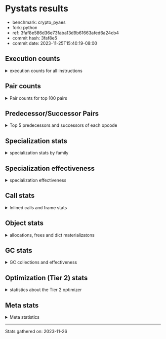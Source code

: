 
# Pystats results

- benchmark: crypto_pyaes
- fork: python
- ref: 3faf8e586d36e73faba13d9b61663afed6a24cb4
- commit hash: 3faf8e5
- commit date: 2023-11-25T15:40:19-08:00

## Execution counts

<details>
<summary> execution counts for all instructions </summary>

|Name | Count | Self | Cumulative | Miss ratio | 
|---|---:|---:|---:|---:|
| LOAD_FAST | 32,262,700 | 18.7% | 18.7% |  |
| LOAD_CONST | 21,443,380 | 12.4% | 31.1% |  |
| BINARY_OP | 20,991,880 | 12.2% | 43.3% |  |
| BINARY_SUBSCR_LIST_INT | 10,610,020 | 6.2% | 49.5% |  |
| STORE_FAST | 8,988,800 | 5.2% | 54.7% |  |
| ENTER_EXECUTOR | 5,528,460 | 3.2% | 57.9% |  |
| LOAD_GLOBAL_MODULE | 5,525,660 | 3.2% | 61.1% |  |
| LOAD_ATTR_METHOD_NO_DICT | 5,061,900 | 2.9% | 64.0% |  |
| LOAD_FAST_LOAD_FAST | 4,163,280 | 2.4% | 66.4% |  |
| PUSH_NULL | 4,142,400 | 2.4% | 68.8% |  |
| FOR_ITER_RANGE | 3,920,920 | 2.3% | 71.1% |  |
| LOAD_ATTR_NONDESCRIPTOR_WITH_VALUES | 3,918,760 | 2.3% | 73.4% |  |
| BINARY_OP_ADD_INT | 3,918,440 | 2.3% | 75.7% |  |
| CALL_LIST_APPEND | 3,681,200 | 2.1% | 77.8% |  |
| LOAD_GLOBAL_BUILTIN | 3,222,600 | 1.9% | 79.7% |  |
| RESUME_CHECK | 2,992,340 | 1.7% | 81.4% |  |
| POP_JUMP_IF_FALSE | 2,772,520 | 1.6% | 83.0% |  |
| RETURN_VALUE | 2,762,060 | 1.6% | 84.6% |  |
| CALL_PY_EXACT_ARGS | 2,761,720 | 1.6% | 86.2% |  |
| LOAD_ATTR_INSTANCE_VALUE | 2,310,760 | 1.3% | 87.6% |  |
| TO_BOOL | 2,071,460 | 1.2% | 88.8% |  |
| LOAD_ATTR_MODULE | 2,071,380 | 1.2% | 90.0% |  |
| CALL_METHOD_DESCRIPTOR_FAST | 2,070,700 | 1.2% | 91.2% |  |
| CALL_METHOD_DESCRIPTOR_NOARGS | 2,070,700 | 1.2% | 92.4% |  |
| CALL_TYPE_1 | 2,070,700 | 1.2% | 93.6% |  |
| SWAP | 1,155,480 | 0.7% | 94.2% |  |
| GET_ITER | 1,152,840 | 0.7% | 94.9% |  |
| CALL_BUILTIN_CLASS | 1,152,400 | 0.7% | 95.6% |  |
| CALL_LEN | 1,151,280 | 0.7% | 96.2% |  |
| BUILD_LIST | 922,280 | 0.5% | 96.8% |  |
| COMPARE_OP_INT | 699,680 | 0.4% | 97.2% |  |
| STORE_SUBSCR_LIST_INT | 468,140 | 0.3% | 97.4% |  |
| COPY | 463,640 | 0.3% | 97.7% |  |
| BINARY_OP_SUBTRACT_INT | 463,540 | 0.3% | 98.0% |  |
| BINARY_OP_MULTIPLY_INT | 460,740 | 0.3% | 98.2% |  |
| LIST_EXTEND | 460,240 | 0.3% | 98.5% |  |
| POP_TOP | 460,000 | 0.3% | 98.8% |  |
| LIST_APPEND | 232,580 | 0.1% | 98.9% |  |
| LOAD_FAST_AND_CLEAR | 231,040 | 0.1% | 99.0% |  |
| STORE_ATTR_INSTANCE_VALUE | 231,040 | 0.1% | 99.2% |  |
| BINARY_SLICE | 230,880 | 0.1% | 99.3% |  |
| RETURN_CONST | 230,720 | 0.1% | 99.5% |  |
| LOAD_ATTR_METHOD_WITH_VALUES | 230,700 | 0.1% | 99.6% |  |
| STORE_FAST_STORE_FAST | 230,560 | 0.1% | 99.7% |  |
| LOAD_ATTR_PROPERTY | 230,060 | 0.1% | 99.9% |  |
| UNPACK_SEQUENCE_LIST | 230,060 | 0.1% | 100.0% |  |
| JUMP_BACKWARD | 5,860 | 0.0% | 100.0% |  |
| CALL | 2,940 | 0.0% | 100.0% |  |
| LOAD_ATTR | 2,560 | 0.0% | 100.0% |  |
| BINARY_SUBSCR | 2,160 | 0.0% | 100.0% |  |
| LOAD_GLOBAL | 1,960 | 0.0% | 100.0% |  |
| EXTENDED_ARG | 1,600 | 0.0% | 100.0% |  |
| JUMP_FORWARD | 1,600 | 0.0% | 100.0% |  |
| FOR_ITER | 1,100 | 0.0% | 100.0% |  |
| COMPARE_OP | 540 | 0.0% | 100.0% |  |
| STORE_FAST_LOAD_FAST | 460 | 0.0% | 100.0% |  |
| UNPACK_SEQUENCE_TWO_TUPLE | 460 | 0.0% | 100.0% |  |
| STORE_SUBSCR | 400 | 0.0% | 100.0% |  |
| BINARY_SUBSCR_TUPLE_INT | 380 | 0.0% | 100.0% |  |
| CALL_BUILTIN_FAST | 380 | 0.0% | 100.0% |  |
| INTERPRETER_EXIT | 360 | 0.0% | 100.0% |  |
| STORE_ATTR | 320 | 0.0% | 100.0% |  |
| RESUME | 300 | 0.0% | 100.0% |  |
| LOAD_DEREF | 240 | 0.0% | 100.0% |  |
| CALL_FUNCTION_EX | 160 | 0.0% | 100.0% |  |
| CONTAINS_OP | 160 | 0.0% | 100.0% |  |
| POP_JUMP_IF_NOT_NONE | 160 | 0.0% | 100.0% |  |
| EXIT_INIT_CHECK | 140 | 0.0% | 100.0% |  |
| BINARY_SUBSCR_DICT | 140 | 0.0% | 100.0% |  |
| CALL_ALLOC_AND_ENTER_INIT | 140 | 0.0% | 100.0% |  |
| CALL_ISINSTANCE | 140 | 0.0% | 100.0% |  |
| TO_BOOL_BOOL | 140 | 0.0% | 100.0% |  |
| NOP | 80 | 0.0% | 100.0% |  |
| CALL_INTRINSIC_1 | 80 | 0.0% | 100.0% |  |
| COPY_FREE_VARS | 80 | 0.0% | 100.0% |  |
| LOAD_FAST_CHECK | 80 | 0.0% | 100.0% |  |
| UNPACK_SEQUENCE | 80 | 0.0% | 100.0% |  |
| BINARY_OP_SUBTRACT_FLOAT | 60 | 0.0% | 100.0% |  |


</details>

## Pair counts

<details>
<summary> Pair counts for top 100 pairs </summary>

|Pair | Count | Self | Cumulative | 
|---|---:|---:|---:|
| LOAD_CONST BINARY_OP | 15,904,160 | 9.2% | 9.2% |
| BINARY_OP BINARY_SUBSCR_LIST_INT | 7,372,660 | 4.3% | 13.5% |
| BINARY_OP LOAD_CONST | 5,758,300 | 3.3% | 16.8% |
| BINARY_SUBSCR_LIST_INT LOAD_CONST | 5,067,100 | 2.9% | 19.8% |
| LOAD_ATTR_METHOD_NO_DICT LOAD_FAST | 5,061,900 | 2.9% | 22.7% |
| PUSH_NULL LOAD_FAST | 4,141,600 | 2.4% | 25.1% |
| BINARY_SUBSCR_LIST_INT LOAD_FAST | 3,924,620 | 2.3% | 27.4% |
| LOAD_FAST LOAD_ATTR_NONDESCRIPTOR_WITH_VALUES | 3,918,400 | 2.3% | 29.7% |
| LOAD_ATTR_NONDESCRIPTOR_WITH_VALUES LOAD_FAST_LOAD_FAST | 3,913,600 | 2.3% | 31.9% |
| LOAD_FAST_LOAD_FAST LOAD_FAST | 3,453,220 | 2.0% | 33.9% |
| BINARY_OP_ADD_INT LOAD_CONST | 3,452,840 | 2.0% | 35.9% |
| LOAD_FAST BINARY_OP_ADD_INT | 3,452,580 | 2.0% | 37.9% |
| LOAD_FAST LOAD_CONST | 3,240,400 | 1.9% | 39.8% |
| STORE_FAST LOAD_GLOBAL_MODULE | 3,222,680 | 1.9% | 41.7% |
| LOAD_GLOBAL_BUILTIN LOAD_FAST | 3,222,320 | 1.9% | 43.6% |
| STORE_FAST LOAD_FAST | 2,997,700 | 1.7% | 45.3% |
| BINARY_OP CALL_LIST_APPEND | 2,991,120 | 1.7% | 47.0% |
| LOAD_FAST LOAD_ATTR_METHOD_NO_DICT | 2,991,120 | 1.7% | 48.8% |
| ENTER_EXECUTOR FOR_ITER_RANGE | 2,764,280 | 1.6% | 50.4% |
| CALL_PY_EXACT_ARGS RESUME_CHECK | 2,761,720 | 1.6% | 52.0% |
| CALL_LIST_APPEND LOAD_FAST | 2,760,900 | 1.6% | 53.6% |
| BINARY_OP BINARY_OP | 2,549,620 | 1.5% | 55.0% |
| LOAD_FAST LOAD_ATTR_INSTANCE_VALUE | 2,309,740 | 1.3% | 56.4% |
| RESUME_CHECK LOAD_GLOBAL_BUILTIN | 2,301,240 | 1.3% | 57.7% |
| LOAD_ATTR_MODULE PUSH_NULL | 2,071,380 | 1.2% | 58.9% |
| POP_JUMP_IF_FALSE LOAD_FAST | 2,071,280 | 1.2% | 60.1% |
| LOAD_GLOBAL_MODULE LOAD_ATTR_MODULE | 2,071,240 | 1.2% | 61.3% |
| RETURN_VALUE STORE_FAST | 2,071,040 | 1.2% | 62.5% |
| LOAD_FAST CALL_PY_EXACT_ARGS | 2,071,000 | 1.2% | 63.7% |
| TO_BOOL POP_JUMP_IF_FALSE | 2,070,740 | 1.2% | 64.9% |
| LOAD_FAST PUSH_NULL | 2,070,720 | 1.2% | 66.1% |
| LOAD_FAST TO_BOOL | 2,070,720 | 1.2% | 67.3% |
| FOR_ITER_RANGE LOAD_GLOBAL_MODULE | 2,070,720 | 1.2% | 68.5% |
| CALL_METHOD_DESCRIPTOR_FAST STORE_FAST | 2,070,700 | 1.2% | 69.7% |
| CALL_METHOD_DESCRIPTOR_NOARGS RETURN_VALUE | 2,070,700 | 1.2% | 70.9% |
| CALL_TYPE_1 STORE_FAST | 2,070,700 | 1.2% | 72.1% |
| LOAD_FAST CALL_METHOD_DESCRIPTOR_FAST | 2,070,680 | 1.2% | 73.3% |
| LOAD_FAST CALL_METHOD_DESCRIPTOR_NOARGS | 2,070,680 | 1.2% | 74.5% |
| LOAD_FAST CALL_TYPE_1 | 2,070,680 | 1.2% | 75.7% |
| LOAD_GLOBAL_MODULE LOAD_ATTR_METHOD_NO_DICT | 2,070,680 | 1.2% | 76.9% |
| STORE_FAST ENTER_EXECUTOR | 2,070,380 | 1.2% | 78.1% |
| ENTER_EXECUTOR ENTER_EXECUTOR | 1,842,440 | 1.1% | 79.2% |
| BINARY_OP LOAD_FAST | 1,386,840 | 0.8% | 80.0% |
| BINARY_SUBSCR_LIST_INT BINARY_OP | 1,386,180 | 0.8% | 80.8% |
| FOR_ITER_RANGE STORE_FAST | 1,385,680 | 0.8% | 81.6% |
| LOAD_FAST BINARY_SUBSCR_LIST_INT | 1,384,780 | 0.8% | 82.4% |
| CALL_BUILTIN_CLASS GET_ITER | 1,152,340 | 0.7% | 83.1% |
| LOAD_CONST BINARY_SUBSCR_LIST_INT | 1,151,400 | 0.7% | 83.8% |
| LOAD_ATTR_INSTANCE_VALUE LOAD_FAST | 926,540 | 0.5% | 84.3% |
| LOAD_GLOBAL_MODULE LOAD_CONST | 922,000 | 0.5% | 84.8% |
| GET_ITER FOR_ITER_RANGE | 921,760 | 0.5% | 85.4% |
| LOAD_CONST LOAD_CONST | 921,400 | 0.5% | 85.9% |
| LOAD_FAST BINARY_OP | 921,140 | 0.5% | 86.4% |
| LOAD_CONST CALL_BUILTIN_CLASS | 921,120 | 0.5% | 87.0% |
| CALL_LIST_APPEND ENTER_EXECUTOR | 919,980 | 0.5% | 87.5% |
| COMPARE_OP_INT POP_JUMP_IF_FALSE | 699,540 | 0.4% | 87.9% |
| LOAD_CONST LOAD_FAST | 692,320 | 0.4% | 88.3% |
| CALL_LEN LOAD_CONST | 690,740 | 0.4% | 88.7% |
| LOAD_ATTR_INSTANCE_VALUE CALL_LEN | 690,240 | 0.4% | 89.1% |
| ENTER_EXECUTOR CALL_LIST_APPEND | 690,000 | 0.4% | 89.5% |
| LOAD_CONST BINARY_OP_ADD_INT | 465,560 | 0.3% | 89.8% |
| LOAD_FAST_LOAD_FAST BINARY_SUBSCR_LIST_INT | 465,340 | 0.3% | 90.0% |
| LOAD_CONST BINARY_OP_SUBTRACT_INT | 461,180 | 0.3% | 90.3% |
| BUILD_LIST LOAD_CONST | 461,080 | 0.3% | 90.6% |
| LOAD_CONST COMPARE_OP_INT | 460,840 | 0.3% | 90.8% |
| LOAD_FAST CALL_LEN | 460,800 | 0.3% | 91.1% |
| BINARY_OP_MULTIPLY_INT LOAD_CONST | 460,600 | 0.3% | 91.4% |
| LOAD_FAST BINARY_OP_MULTIPLY_INT | 460,560 | 0.3% | 91.6% |
| RESUME_CHECK LOAD_FAST | 460,420 | 0.3% | 91.9% |
| LOAD_CONST LIST_EXTEND | 460,160 | 0.3% | 92.2% |
| STORE_FAST BUILD_LIST | 460,160 | 0.3% | 92.4% |
| STORE_SUBSCR_LIST_INT LOAD_FAST | 232,740 | 0.1% | 92.6% |
| BINARY_OP LIST_APPEND | 232,180 | 0.1% | 92.7% |
| COPY COPY | 231,580 | 0.1% | 92.8% |
| SWAP SWAP | 231,580 | 0.1% | 93.0% |
| STORE_SUBSCR_LIST_INT ENTER_EXECUTOR | 231,520 | 0.1% | 93.1% |
| COPY BINARY_SUBSCR_LIST_INT | 231,460 | 0.1% | 93.3% |
| SWAP STORE_SUBSCR_LIST_INT | 231,460 | 0.1% | 93.4% |
| BINARY_SUBSCR_LIST_INT STORE_FAST | 231,440 | 0.1% | 93.5% |
| BINARY_OP SWAP | 231,280 | 0.1% | 93.7% |
| POP_JUMP_IF_FALSE ENTER_EXECUTOR | 231,060 | 0.1% | 93.8% |
| LOAD_GLOBAL_MODULE LOAD_FAST | 231,000 | 0.1% | 93.9% |
| GET_ITER LOAD_FAST_AND_CLEAR | 230,880 | 0.1% | 94.1% |
| BUILD_LIST SWAP | 230,880 | 0.1% | 94.2% |
| LOAD_FAST COPY | 230,880 | 0.1% | 94.3% |
| LOAD_FAST_AND_CLEAR SWAP | 230,880 | 0.1% | 94.5% |
| SWAP BUILD_LIST | 230,880 | 0.1% | 94.6% |
| LOAD_FAST CALL_BUILTIN_CLASS | 230,760 | 0.1% | 94.7% |
| BINARY_OP_ADD_INT BINARY_SLICE | 230,680 | 0.1% | 94.9% |
| BINARY_OP LOAD_FAST_LOAD_FAST | 230,620 | 0.1% | 95.0% |
| SWAP FOR_ITER_RANGE | 230,620 | 0.1% | 95.1% |
| LOAD_FAST_LOAD_FAST STORE_SUBSCR_LIST_INT | 230,580 | 0.1% | 95.3% |
| STORE_FAST STORE_FAST | 230,560 | 0.1% | 95.4% |
| LIST_APPEND ENTER_EXECUTOR | 230,540 | 0.1% | 95.5% |
| LOAD_ATTR_INSTANCE_VALUE LOAD_ATTR_METHOD_WITH_VALUES | 230,480 | 0.1% | 95.7% |
| RETURN_VALUE LOAD_FAST | 230,460 | 0.1% | 95.8% |
| RESUME_CHECK LOAD_GLOBAL_MODULE | 230,400 | 0.1% | 95.9% |
| BINARY_OP_ADD_INT SWAP | 230,380 | 0.1% | 96.1% |
| BINARY_OP RETURN_VALUE | 230,320 | 0.1% | 96.2% |
| LOAD_FAST RETURN_VALUE | 230,320 | 0.1% | 96.3% |


</details>

## Predecessor/Successor Pairs

<details>
<summary> Top 5 predecessors and successors of each opcode </summary>

### BINARY_SLICE

<details>
<summary> Successors and predecessors for BINARY_SLICE </summary>

|Predecessors | Count | Percentage | 
|---|---:|---:|
| BINARY_OP_ADD_INT | 230,680 | 99.9% |
| LOAD_CONST | 160 | 0.1% |
| BINARY_OP | 40 | 0.0% |

|Successors | Count | Percentage | 
|---|---:|---:|
| CALL_PY_EXACT_ARGS | 230,280 | 99.7% |
| CALL_BUILTIN_FAST | 360 | 0.2% |
| LOAD_FAST | 160 | 0.1% |
| CALL | 80 | 0.0% |


</details>

### CACHE

<details>
<summary> Successors and predecessors for CACHE </summary>

|Successors | Count | Percentage | 
|---|---:|---:|
| RESUME_CHECK | 280 | 77.8% |
| RESUME | 80 | 22.2% |


</details>

### BINARY_SUBSCR

<details>
<summary> Successors and predecessors for BINARY_SUBSCR </summary>

|Predecessors | Count | Percentage | 
|---|---:|---:|
| BINARY_OP | 1,040 | 48.1% |
| LOAD_FAST | 400 | 18.5% |
| LOAD_CONST | 240 | 11.1% |
| LOAD_FAST_LOAD_FAST | 240 | 11.1% |
| COPY | 120 | 5.6% |

|Successors | Count | Percentage | 
|---|---:|---:|
| BINARY_SUBSCR_LIST_INT | 1,040 | 48.1% |
| LOAD_FAST | 400 | 18.5% |
| LOAD_CONST | 340 | 15.7% |
| BINARY_OP | 220 | 10.2% |
| STORE_FAST | 80 | 3.7% |


</details>

### EXIT_INIT_CHECK

<details>
<summary> Successors and predecessors for EXIT_INIT_CHECK </summary>

|Predecessors | Count | Percentage | 
|---|---:|---:|
| RETURN_CONST | 140 | 100.0% |

|Successors | Count | Percentage | 
|---|---:|---:|
| RETURN_VALUE | 140 | 100.0% |


</details>

### GET_ITER

<details>
<summary> Successors and predecessors for GET_ITER </summary>

|Predecessors | Count | Percentage | 
|---|---:|---:|
| CALL_BUILTIN_CLASS | 1,152,340 | 100.0% |
| CALL | 420 | 0.0% |
| LOAD_FAST | 80 | 0.0% |

|Successors | Count | Percentage | 
|---|---:|---:|
| FOR_ITER_RANGE | 921,760 | 80.0% |
| LOAD_FAST_AND_CLEAR | 230,880 | 20.0% |
| FOR_ITER | 200 | 0.0% |


</details>

### INTERPRETER_EXIT

<details>
<summary> Successors and predecessors for INTERPRETER_EXIT </summary>

|Predecessors | Count | Percentage | 
|---|---:|---:|
| RETURN_CONST | 340 | 94.4% |
| RETURN_VALUE | 20 | 5.6% |


</details>

### NOP

<details>
<summary> Successors and predecessors for NOP </summary>

|Predecessors | Count | Percentage | 
|---|---:|---:|
| POP_TOP | 80 | 100.0% |

|Successors | Count | Percentage | 
|---|---:|---:|
| LOAD_DEREF | 80 | 100.0% |


</details>

### POP_TOP

<details>
<summary> Successors and predecessors for POP_TOP </summary>

|Predecessors | Count | Percentage | 
|---|---:|---:|
| RETURN_CONST | 230,240 | 50.1% |
| POP_JUMP_IF_FALSE | 229,600 | 49.9% |
| CALL | 160 | 0.0% |

|Successors | Count | Percentage | 
|---|---:|---:|
| LOAD_GLOBAL_BUILTIN | 230,040 | 50.0% |
| RETURN_CONST | 229,600 | 49.9% |
| LOAD_FAST | 220 | 0.0% |
| NOP | 80 | 0.0% |
| LOAD_GLOBAL | 40 | 0.0% |


</details>

### PUSH_NULL

<details>
<summary> Successors and predecessors for PUSH_NULL </summary>

|Predecessors | Count | Percentage | 
|---|---:|---:|
| LOAD_ATTR_MODULE | 2,071,380 | 50.0% |
| LOAD_FAST | 2,070,720 | 50.0% |
| LOAD_DEREF | 160 | 0.0% |
| LOAD_ATTR | 140 | 0.0% |

|Successors | Count | Percentage | 
|---|---:|---:|
| LOAD_FAST | 4,141,600 | 100.0% |
| LOAD_CONST | 400 | 0.0% |
| CALL | 240 | 0.0% |
| LOAD_GLOBAL | 80 | 0.0% |
| LOAD_GLOBAL_MODULE | 80 | 0.0% |


</details>

### RETURN_VALUE

<details>
<summary> Successors and predecessors for RETURN_VALUE </summary>

|Predecessors | Count | Percentage | 
|---|---:|---:|
| CALL_METHOD_DESCRIPTOR_NOARGS | 2,070,700 | 75.0% |
| BINARY_OP | 230,320 | 8.3% |
| LOAD_FAST | 230,320 | 8.3% |
| LOAD_ATTR_INSTANCE_VALUE | 230,060 | 8.3% |
| RETURN_VALUE | 320 | 0.0% |

|Successors | Count | Percentage | 
|---|---:|---:|
| STORE_FAST | 2,071,040 | 75.0% |
| LOAD_FAST | 230,460 | 8.3% |
| BINARY_OP | 230,080 | 8.3% |
| CALL_PY_EXACT_ARGS | 230,040 | 8.3% |
| RETURN_VALUE | 320 | 0.0% |


</details>

### STORE_SUBSCR

<details>
<summary> Successors and predecessors for STORE_SUBSCR </summary>

|Predecessors | Count | Percentage | 
|---|---:|---:|
| BINARY_OP | 160 | 40.0% |
| SWAP | 120 | 30.0% |
| LOAD_FAST | 80 | 20.0% |
| LOAD_FAST_LOAD_FAST | 40 | 10.0% |

|Successors | Count | Percentage | 
|---|---:|---:|
| STORE_SUBSCR_LIST_INT | 200 | 50.0% |
| JUMP_BACKWARD | 100 | 25.0% |
| LOAD_FAST | 60 | 15.0% |
| LOAD_FAST_LOAD_FAST | 40 | 10.0% |


</details>

### TO_BOOL

<details>
<summary> Successors and predecessors for TO_BOOL </summary>

|Predecessors | Count | Percentage | 
|---|---:|---:|
| LOAD_FAST | 2,070,720 | 100.0% |
| TO_BOOL | 700 | 0.0% |
| CALL | 20 | 0.0% |
| CALL_ISINSTANCE | 20 | 0.0% |

|Successors | Count | Percentage | 
|---|---:|---:|
| POP_JUMP_IF_FALSE | 2,070,740 | 100.0% |
| TO_BOOL | 700 | 0.0% |
| TO_BOOL_BOOL | 20 | 0.0% |


</details>

### BINARY_OP

<details>
<summary> Successors and predecessors for BINARY_OP </summary>

|Predecessors | Count | Percentage | 
|---|---:|---:|
| LOAD_CONST | 15,904,160 | 75.8% |
| BINARY_OP | 2,549,620 | 12.1% |
| BINARY_SUBSCR_LIST_INT | 1,386,180 | 6.6% |
| LOAD_FAST | 921,140 | 4.4% |
| RETURN_VALUE | 230,080 | 1.1% |

|Successors | Count | Percentage | 
|---|---:|---:|
| BINARY_SUBSCR_LIST_INT | 7,372,660 | 35.1% |
| LOAD_CONST | 5,758,300 | 27.4% |
| CALL_LIST_APPEND | 2,991,120 | 14.2% |
| BINARY_OP | 2,549,620 | 12.1% |
| LOAD_FAST | 1,386,840 | 6.6% |


</details>

### BUILD_LIST

<details>
<summary> Successors and predecessors for BUILD_LIST </summary>

|Predecessors | Count | Percentage | 
|---|---:|---:|
| STORE_FAST | 460,160 | 49.9% |
| SWAP | 230,880 | 25.0% |
| FOR_ITER_RANGE | 230,080 | 24.9% |
| LOAD_CONST | 920 | 0.1% |
| STORE_ATTR_INSTANCE_VALUE | 140 | 0.0% |

|Successors | Count | Percentage | 
|---|---:|---:|
| LOAD_CONST | 461,080 | 50.0% |
| SWAP | 230,880 | 25.0% |
| STORE_FAST | 230,080 | 24.9% |
| LOAD_FAST | 160 | 0.0% |
| LOAD_DEREF | 80 | 0.0% |


</details>

### CALL

<details>
<summary> Successors and predecessors for CALL </summary>

|Predecessors | Count | Percentage | 
|---|---:|---:|
| LOAD_FAST | 1,040 | 35.4% |
| LOAD_CONST | 280 | 9.5% |
| LOAD_GLOBAL_MODULE | 280 | 9.5% |
| PUSH_NULL | 240 | 8.2% |
| CALL | 220 | 7.5% |

|Successors | Count | Percentage | 
|---|---:|---:|
| STORE_FAST | 460 | 15.6% |
| GET_ITER | 420 | 14.3% |
| CALL_BUILTIN_CLASS | 280 | 9.5% |
| CALL_LEN | 240 | 8.2% |
| CALL | 220 | 7.5% |


</details>

### CALL_FUNCTION_EX

<details>
<summary> Successors and predecessors for CALL_FUNCTION_EX </summary>

|Predecessors | Count | Percentage | 
|---|---:|---:|
| CALL_INTRINSIC_1 | 80 | 50.0% |
| LOAD_FAST | 80 | 50.0% |

|Successors | Count | Percentage | 
|---|---:|---:|
| COPY_FREE_VARS | 80 | 50.0% |
| RESUME_CHECK | 60 | 37.5% |
| RESUME | 20 | 12.5% |


</details>

### CALL_INTRINSIC_1

<details>
<summary> Successors and predecessors for CALL_INTRINSIC_1 </summary>

|Predecessors | Count | Percentage | 
|---|---:|---:|
| LIST_EXTEND | 80 | 100.0% |

|Successors | Count | Percentage | 
|---|---:|---:|
| CALL_FUNCTION_EX | 80 | 100.0% |


</details>

### COMPARE_OP

<details>
<summary> Successors and predecessors for COMPARE_OP </summary>

|Predecessors | Count | Percentage | 
|---|---:|---:|
| LOAD_FAST_LOAD_FAST | 240 | 44.4% |
| LOAD_CONST | 120 | 22.2% |
| LOAD_GLOBAL_MODULE | 60 | 11.1% |
| CALL | 40 | 7.4% |
| CALL_LEN | 40 | 7.4% |

|Successors | Count | Percentage | 
|---|---:|---:|
| POP_JUMP_IF_FALSE | 280 | 51.9% |
| COMPARE_OP_INT | 220 | 40.7% |
| COMPARE_OP | 20 | 3.7% |
| EXTENDED_ARG | 20 | 3.7% |


</details>

### CONTAINS_OP

<details>
<summary> Successors and predecessors for CONTAINS_OP </summary>

|Predecessors | Count | Percentage | 
|---|---:|---:|
| LOAD_CONST | 160 | 100.0% |

|Successors | Count | Percentage | 
|---|---:|---:|
| POP_JUMP_IF_FALSE | 160 | 100.0% |


</details>

### COPY

<details>
<summary> Successors and predecessors for COPY </summary>

|Predecessors | Count | Percentage | 
|---|---:|---:|
| COPY | 231,580 | 49.9% |
| LOAD_FAST | 230,880 | 49.8% |
| LOAD_FAST_LOAD_FAST | 700 | 0.2% |
| LOAD_CONST | 480 | 0.1% |

|Successors | Count | Percentage | 
|---|---:|---:|
| COPY | 231,580 | 49.9% |
| BINARY_SUBSCR_LIST_INT | 231,460 | 49.9% |
| LOAD_ATTR_INSTANCE_VALUE | 440 | 0.1% |
| BINARY_SUBSCR | 120 | 0.0% |
| LOAD_ATTR | 40 | 0.0% |


</details>

### COPY_FREE_VARS

<details>
<summary> Successors and predecessors for COPY_FREE_VARS </summary>

|Predecessors | Count | Percentage | 
|---|---:|---:|
| CALL_FUNCTION_EX | 80 | 100.0% |

|Successors | Count | Percentage | 
|---|---:|---:|
| RESUME_CHECK | 60 | 75.0% |
| RESUME | 20 | 25.0% |


</details>

### ENTER_EXECUTOR

<details>
<summary> Successors and predecessors for ENTER_EXECUTOR </summary>

|Predecessors | Count | Percentage | 
|---|---:|---:|
| STORE_FAST | 2,070,380 | 37.4% |
| ENTER_EXECUTOR | 1,842,440 | 33.3% |
| CALL_LIST_APPEND | 919,980 | 16.6% |
| STORE_SUBSCR_LIST_INT | 231,520 | 4.2% |
| POP_JUMP_IF_FALSE | 231,060 | 4.2% |

|Successors | Count | Percentage | 
|---|---:|---:|
| FOR_ITER_RANGE | 2,764,280 | 50.0% |
| ENTER_EXECUTOR | 1,842,440 | 33.3% |
| CALL_LIST_APPEND | 690,000 | 12.5% |
| LOAD_ATTR_PROPERTY | 229,600 | 4.2% |
| POP_JUMP_IF_FALSE | 1,500 | 0.0% |


</details>

### EXTENDED_ARG

<details>
<summary> Successors and predecessors for EXTENDED_ARG </summary>

|Predecessors | Count | Percentage | 
|---|---:|---:|
| POP_JUMP_IF_FALSE | 1,440 | 90.0% |
| COMPARE_OP_INT | 140 | 8.8% |
| COMPARE_OP | 20 | 1.2% |

|Successors | Count | Percentage | 
|---|---:|---:|
| ENTER_EXECUTOR | 1,100 | 68.8% |
| JUMP_BACKWARD | 340 | 21.2% |
| POP_JUMP_IF_FALSE | 160 | 10.0% |


</details>

### FOR_ITER

<details>
<summary> Successors and predecessors for FOR_ITER </summary>

|Predecessors | Count | Percentage | 
|---|---:|---:|
| JUMP_BACKWARD | 580 | 52.7% |
| SWAP | 260 | 23.6% |
| GET_ITER | 200 | 18.2% |
| FOR_ITER | 60 | 5.5% |

|Successors | Count | Percentage | 
|---|---:|---:|
| UNPACK_SEQUENCE_TWO_TUPLE | 440 | 40.0% |
| FOR_ITER_RANGE | 280 | 25.5% |
| STORE_FAST | 260 | 23.6% |
| FOR_ITER | 60 | 5.5% |
| UNPACK_SEQUENCE | 40 | 3.6% |


</details>

### JUMP_BACKWARD

<details>
<summary> Successors and predecessors for JUMP_BACKWARD </summary>

|Predecessors | Count | Percentage | 
|---|---:|---:|
| LIST_APPEND | 2,040 | 34.8% |
| STORE_SUBSCR_LIST_INT | 1,600 | 27.3% |
| POP_JUMP_IF_FALSE | 680 | 11.6% |
| STORE_FAST | 420 | 7.2% |
| EXTENDED_ARG | 340 | 5.8% |

|Successors | Count | Percentage | 
|---|---:|---:|
| FOR_ITER_RANGE | 3,980 | 67.9% |
| LOAD_FAST_LOAD_FAST | 640 | 10.9% |
| FOR_ITER | 580 | 9.9% |
| ENTER_EXECUTOR | 340 | 5.8% |
| LOAD_FAST | 320 | 5.5% |


</details>

### JUMP_FORWARD

<details>
<summary> Successors and predecessors for JUMP_FORWARD </summary>

|Predecessors | Count | Percentage | 
|---|---:|---:|
| FOR_ITER_RANGE | 1,600 | 100.0% |

|Successors | Count | Percentage | 
|---|---:|---:|
| LOAD_CONST | 1,600 | 100.0% |


</details>

### LIST_APPEND

<details>
<summary> Successors and predecessors for LIST_APPEND </summary>

|Predecessors | Count | Percentage | 
|---|---:|---:|
| BINARY_OP | 232,180 | 99.8% |
| BINARY_SUBSCR_TUPLE_INT | 380 | 0.2% |
| BINARY_SUBSCR | 20 | 0.0% |

|Successors | Count | Percentage | 
|---|---:|---:|
| ENTER_EXECUTOR | 230,540 | 99.1% |
| JUMP_BACKWARD | 2,040 | 0.9% |


</details>

### LIST_EXTEND

<details>
<summary> Successors and predecessors for LIST_EXTEND </summary>

|Predecessors | Count | Percentage | 
|---|---:|---:|
| LOAD_CONST | 460,160 | 100.0% |
| LOAD_DEREF | 80 | 0.0% |

|Successors | Count | Percentage | 
|---|---:|---:|
| STORE_FAST | 230,080 | 50.0% |
| UNPACK_SEQUENCE_LIST | 230,040 | 50.0% |
| CALL_INTRINSIC_1 | 80 | 0.0% |
| UNPACK_SEQUENCE | 40 | 0.0% |


</details>

### LOAD_ATTR

<details>
<summary> Successors and predecessors for LOAD_ATTR </summary>

|Predecessors | Count | Percentage | 
|---|---:|---:|
| LOAD_FAST | 1,840 | 71.9% |
| LOAD_GLOBAL_MODULE | 300 | 11.7% |
| LOAD_GLOBAL | 180 | 7.0% |
| LOAD_ATTR | 100 | 3.9% |
| LOAD_ATTR_INSTANCE_VALUE | 60 | 2.3% |

|Successors | Count | Percentage | 
|---|---:|---:|
| LOAD_FAST | 540 | 21.1% |
| LOAD_ATTR_INSTANCE_VALUE | 460 | 18.0% |
| LOAD_FAST_LOAD_FAST | 360 | 14.1% |
| LOAD_ATTR_NONDESCRIPTOR_WITH_VALUES | 360 | 14.1% |
| PUSH_NULL | 140 | 5.5% |


</details>

### LOAD_CONST

<details>
<summary> Successors and predecessors for LOAD_CONST </summary>

|Predecessors | Count | Percentage | 
|---|---:|---:|
| BINARY_OP | 5,758,300 | 26.9% |
| BINARY_SUBSCR_LIST_INT | 5,067,100 | 23.6% |
| BINARY_OP_ADD_INT | 3,452,840 | 16.1% |
| LOAD_FAST | 3,240,400 | 15.1% |
| LOAD_GLOBAL_MODULE | 922,000 | 4.3% |

|Successors | Count | Percentage | 
|---|---:|---:|
| BINARY_OP | 15,904,160 | 74.2% |
| BINARY_SUBSCR_LIST_INT | 1,151,400 | 5.4% |
| LOAD_CONST | 921,400 | 4.3% |
| CALL_BUILTIN_CLASS | 921,120 | 4.3% |
| LOAD_FAST | 692,320 | 3.2% |


</details>

### LOAD_DEREF

<details>
<summary> Successors and predecessors for LOAD_DEREF </summary>

|Predecessors | Count | Percentage | 
|---|---:|---:|
| NOP | 80 | 33.3% |
| BUILD_LIST | 80 | 33.3% |
| RESUME_CHECK | 60 | 25.0% |
| RESUME | 20 | 8.3% |

|Successors | Count | Percentage | 
|---|---:|---:|
| PUSH_NULL | 160 | 66.7% |
| LIST_EXTEND | 80 | 33.3% |


</details>

### LOAD_FAST

<details>
<summary> Successors and predecessors for LOAD_FAST </summary>

|Predecessors | Count | Percentage | 
|---|---:|---:|
| LOAD_ATTR_METHOD_NO_DICT | 5,061,900 | 15.7% |
| PUSH_NULL | 4,141,600 | 12.8% |
| BINARY_SUBSCR_LIST_INT | 3,924,620 | 12.2% |
| LOAD_FAST_LOAD_FAST | 3,453,220 | 10.7% |
| LOAD_GLOBAL_BUILTIN | 3,222,320 | 10.0% |

|Successors | Count | Percentage | 
|---|---:|---:|
| LOAD_ATTR_NONDESCRIPTOR_WITH_VALUES | 3,918,400 | 12.1% |
| BINARY_OP_ADD_INT | 3,452,580 | 10.7% |
| LOAD_CONST | 3,240,400 | 10.0% |
| LOAD_ATTR_METHOD_NO_DICT | 2,991,120 | 9.3% |
| LOAD_ATTR_INSTANCE_VALUE | 2,309,740 | 7.2% |


</details>

### LOAD_FAST_AND_CLEAR

<details>
<summary> Successors and predecessors for LOAD_FAST_AND_CLEAR </summary>

|Predecessors | Count | Percentage | 
|---|---:|---:|
| GET_ITER | 230,880 | 99.9% |
| LOAD_FAST_AND_CLEAR | 160 | 0.1% |

|Successors | Count | Percentage | 
|---|---:|---:|
| SWAP | 230,880 | 99.9% |
| LOAD_FAST_AND_CLEAR | 160 | 0.1% |


</details>

### LOAD_FAST_CHECK

<details>
<summary> Successors and predecessors for LOAD_FAST_CHECK </summary>

|Predecessors | Count | Percentage | 
|---|---:|---:|
| STORE_FAST | 80 | 100.0% |

|Successors | Count | Percentage | 
|---|---:|---:|
| LOAD_GLOBAL | 40 | 50.0% |
| LOAD_GLOBAL_MODULE | 40 | 50.0% |


</details>

### LOAD_FAST_LOAD_FAST

<details>
<summary> Successors and predecessors for LOAD_FAST_LOAD_FAST </summary>

|Predecessors | Count | Percentage | 
|---|---:|---:|
| LOAD_ATTR_NONDESCRIPTOR_WITH_VALUES | 3,913,600 | 94.0% |
| BINARY_OP | 230,620 | 5.5% |
| POP_JUMP_IF_FALSE | 6,780 | 0.2% |
| STORE_FAST | 4,940 | 0.1% |
| LOAD_ATTR_INSTANCE_VALUE | 2,280 | 0.1% |

|Successors | Count | Percentage | 
|---|---:|---:|
| LOAD_FAST | 3,453,220 | 82.9% |
| BINARY_SUBSCR_LIST_INT | 465,340 | 11.2% |
| STORE_SUBSCR_LIST_INT | 230,580 | 5.5% |
| COMPARE_OP_INT | 8,460 | 0.2% |
| LOAD_CONST | 3,500 | 0.1% |


</details>

### LOAD_GLOBAL

<details>
<summary> Successors and predecessors for LOAD_GLOBAL </summary>

|Predecessors | Count | Percentage | 
|---|---:|---:|
| STORE_FAST | 640 | 32.7% |
| RESUME | 220 | 11.2% |
| RESUME_CHECK | 220 | 11.2% |
| POP_JUMP_IF_FALSE | 160 | 8.2% |
| PUSH_NULL | 80 | 4.1% |

|Successors | Count | Percentage | 
|---|---:|---:|
| LOAD_GLOBAL_MODULE | 620 | 31.6% |
| LOAD_FAST | 440 | 22.4% |
| LOAD_GLOBAL_BUILTIN | 360 | 18.4% |
| LOAD_CONST | 200 | 10.2% |
| LOAD_ATTR | 180 | 9.2% |


</details>

### POP_JUMP_IF_FALSE

<details>
<summary> Successors and predecessors for POP_JUMP_IF_FALSE </summary>

|Predecessors | Count | Percentage | 
|---|---:|---:|
| TO_BOOL | 2,070,740 | 74.7% |
| COMPARE_OP_INT | 699,540 | 25.2% |
| ENTER_EXECUTOR | 1,500 | 0.1% |
| COMPARE_OP | 280 | 0.0% |
| CONTAINS_OP | 160 | 0.0% |

|Successors | Count | Percentage | 
|---|---:|---:|
| LOAD_FAST | 2,071,280 | 74.7% |
| ENTER_EXECUTOR | 231,060 | 8.3% |
| LOAD_GLOBAL_BUILTIN | 230,040 | 8.3% |
| POP_TOP | 229,600 | 8.3% |
| LOAD_FAST_LOAD_FAST | 6,780 | 0.2% |


</details>

### POP_JUMP_IF_NOT_NONE

<details>
<summary> Successors and predecessors for POP_JUMP_IF_NOT_NONE </summary>

|Predecessors | Count | Percentage | 
|---|---:|---:|
| LOAD_FAST | 160 | 100.0% |

|Successors | Count | Percentage | 
|---|---:|---:|
| LOAD_GLOBAL_MODULE | 120 | 75.0% |
| LOAD_GLOBAL | 40 | 25.0% |


</details>

### RETURN_CONST

<details>
<summary> Successors and predecessors for RETURN_CONST </summary>

|Predecessors | Count | Percentage | 
|---|---:|---:|
| POP_TOP | 229,600 | 99.5% |
| ENTER_EXECUTOR | 480 | 0.2% |
| STORE_ATTR_INSTANCE_VALUE | 420 | 0.2% |
| FOR_ITER_RANGE | 160 | 0.1% |
| STORE_ATTR | 60 | 0.0% |

|Successors | Count | Percentage | 
|---|---:|---:|
| POP_TOP | 230,240 | 99.8% |
| INTERPRETER_EXIT | 340 | 0.1% |
| EXIT_INIT_CHECK | 140 | 0.1% |


</details>

### STORE_ATTR

<details>
<summary> Successors and predecessors for STORE_ATTR </summary>

|Predecessors | Count | Percentage | 
|---|---:|---:|
| LOAD_FAST | 240 | 75.0% |
| LOAD_FAST_LOAD_FAST | 40 | 12.5% |
| SWAP | 40 | 12.5% |

|Successors | Count | Percentage | 
|---|---:|---:|
| STORE_ATTR_INSTANCE_VALUE | 160 | 50.0% |
| RETURN_CONST | 60 | 18.8% |
| LOAD_FAST | 40 | 12.5% |
| LOAD_GLOBAL | 40 | 12.5% |
| BUILD_LIST | 20 | 6.2% |


</details>

### STORE_FAST

<details>
<summary> Successors and predecessors for STORE_FAST </summary>

|Predecessors | Count | Percentage | 
|---|---:|---:|
| RETURN_VALUE | 2,071,040 | 23.0% |
| CALL_METHOD_DESCRIPTOR_FAST | 2,070,700 | 23.0% |
| CALL_TYPE_1 | 2,070,700 | 23.0% |
| FOR_ITER_RANGE | 1,385,680 | 15.4% |
| BINARY_SUBSCR_LIST_INT | 231,440 | 2.6% |

|Successors | Count | Percentage | 
|---|---:|---:|
| LOAD_GLOBAL_MODULE | 3,222,680 | 35.9% |
| LOAD_FAST | 2,997,700 | 33.3% |
| ENTER_EXECUTOR | 2,070,380 | 23.0% |
| BUILD_LIST | 460,160 | 5.1% |
| STORE_FAST | 230,560 | 2.6% |


</details>

### STORE_FAST_LOAD_FAST

<details>
<summary> Successors and predecessors for STORE_FAST_LOAD_FAST </summary>

|Predecessors | Count | Percentage | 
|---|---:|---:|
| FOR_ITER_RANGE | 440 | 95.7% |
| FOR_ITER | 20 | 4.3% |

|Successors | Count | Percentage | 
|---|---:|---:|
| LOAD_FAST | 460 | 100.0% |


</details>

### STORE_FAST_STORE_FAST

<details>
<summary> Successors and predecessors for STORE_FAST_STORE_FAST </summary>

|Predecessors | Count | Percentage | 
|---|---:|---:|
| UNPACK_SEQUENCE_LIST | 230,060 | 99.8% |
| UNPACK_SEQUENCE_TWO_TUPLE | 460 | 0.2% |
| UNPACK_SEQUENCE | 40 | 0.0% |

|Successors | Count | Percentage | 
|---|---:|---:|
| STORE_FAST | 230,080 | 99.8% |
| LOAD_FAST_LOAD_FAST | 480 | 0.2% |


</details>

### SWAP

<details>
<summary> Successors and predecessors for SWAP </summary>

|Predecessors | Count | Percentage | 
|---|---:|---:|
| SWAP | 231,580 | 20.0% |
| BINARY_OP | 231,280 | 20.0% |
| BUILD_LIST | 230,880 | 20.0% |
| LOAD_FAST_AND_CLEAR | 230,880 | 20.0% |
| BINARY_OP_ADD_INT | 230,380 | 19.9% |

|Successors | Count | Percentage | 
|---|---:|---:|
| SWAP | 231,580 | 20.0% |
| STORE_SUBSCR_LIST_INT | 231,460 | 20.0% |
| BUILD_LIST | 230,880 | 20.0% |
| FOR_ITER_RANGE | 230,620 | 20.0% |
| STORE_ATTR_INSTANCE_VALUE | 230,040 | 19.9% |


</details>

### UNPACK_SEQUENCE

<details>
<summary> Successors and predecessors for UNPACK_SEQUENCE </summary>

|Predecessors | Count | Percentage | 
|---|---:|---:|
| FOR_ITER | 40 | 50.0% |
| LIST_EXTEND | 40 | 50.0% |

|Successors | Count | Percentage | 
|---|---:|---:|
| STORE_FAST_STORE_FAST | 40 | 50.0% |
| UNPACK_SEQUENCE_LIST | 20 | 25.0% |
| UNPACK_SEQUENCE_TWO_TUPLE | 20 | 25.0% |


</details>

### RESUME

<details>
<summary> Successors and predecessors for RESUME </summary>

|Predecessors | Count | Percentage | 
|---|---:|---:|
| CALL | 180 | 60.0% |
| CACHE | 80 | 26.7% |
| CALL_FUNCTION_EX | 20 | 6.7% |
| COPY_FREE_VARS | 20 | 6.7% |

|Successors | Count | Percentage | 
|---|---:|---:|
| LOAD_GLOBAL | 220 | 73.3% |
| LOAD_FAST | 60 | 20.0% |
| LOAD_DEREF | 20 | 6.7% |


</details>

### BINARY_OP_ADD_INT

<details>
<summary> Successors and predecessors for BINARY_OP_ADD_INT </summary>

|Predecessors | Count | Percentage | 
|---|---:|---:|
| LOAD_FAST | 3,452,580 | 88.1% |
| LOAD_CONST | 465,560 | 11.9% |
| BINARY_OP | 300 | 0.0% |

|Successors | Count | Percentage | 
|---|---:|---:|
| LOAD_CONST | 3,452,840 | 88.1% |
| BINARY_SLICE | 230,680 | 5.9% |
| SWAP | 230,380 | 5.9% |
| STORE_FAST | 4,260 | 0.1% |
| CALL_BUILTIN_CLASS | 240 | 0.0% |


</details>

### BINARY_OP_MULTIPLY_INT

<details>
<summary> Successors and predecessors for BINARY_OP_MULTIPLY_INT </summary>

|Predecessors | Count | Percentage | 
|---|---:|---:|
| LOAD_FAST | 460,560 | 100.0% |
| LOAD_CONST | 120 | 0.0% |
| BINARY_OP | 60 | 0.0% |

|Successors | Count | Percentage | 
|---|---:|---:|
| LOAD_CONST | 460,600 | 100.0% |
| STORE_FAST | 140 | 0.0% |


</details>

### BINARY_OP_SUBTRACT_FLOAT

<details>
<summary> Successors and predecessors for BINARY_OP_SUBTRACT_FLOAT </summary>

|Predecessors | Count | Percentage | 
|---|---:|---:|
| LOAD_FAST | 40 | 66.7% |
| BINARY_OP | 20 | 33.3% |

|Successors | Count | Percentage | 
|---|---:|---:|
| STORE_FAST | 60 | 100.0% |


</details>

### BINARY_OP_SUBTRACT_INT

<details>
<summary> Successors and predecessors for BINARY_OP_SUBTRACT_INT </summary>

|Predecessors | Count | Percentage | 
|---|---:|---:|
| LOAD_CONST | 461,180 | 99.5% |
| BINARY_OP | 2,360 | 0.5% |

|Successors | Count | Percentage | 
|---|---:|---:|
| LOAD_CONST | 230,060 | 49.6% |
| STORE_FAST | 230,060 | 49.6% |
| BINARY_SUBSCR_LIST_INT | 3,340 | 0.7% |
| BINARY_SUBSCR | 80 | 0.0% |


</details>

### BINARY_SUBSCR_DICT

<details>
<summary> Successors and predecessors for BINARY_SUBSCR_DICT </summary>

|Predecessors | Count | Percentage | 
|---|---:|---:|
| CALL_LEN | 120 | 85.7% |
| BINARY_SUBSCR | 20 | 14.3% |

|Successors | Count | Percentage | 
|---|---:|---:|
| STORE_FAST | 140 | 100.0% |


</details>

### BINARY_SUBSCR_LIST_INT

<details>
<summary> Successors and predecessors for BINARY_SUBSCR_LIST_INT </summary>

|Predecessors | Count | Percentage | 
|---|---:|---:|
| BINARY_OP | 7,372,660 | 69.5% |
| LOAD_FAST | 1,384,780 | 13.1% |
| LOAD_CONST | 1,151,400 | 10.9% |
| LOAD_FAST_LOAD_FAST | 465,340 | 4.4% |
| COPY | 231,460 | 2.2% |

|Successors | Count | Percentage | 
|---|---:|---:|
| LOAD_CONST | 5,067,100 | 47.8% |
| LOAD_FAST | 3,924,620 | 37.0% |
| BINARY_OP | 1,386,180 | 13.1% |
| STORE_FAST | 231,440 | 2.2% |
| LOAD_FAST_LOAD_FAST | 680 | 0.0% |


</details>

### BINARY_SUBSCR_TUPLE_INT

<details>
<summary> Successors and predecessors for BINARY_SUBSCR_TUPLE_INT </summary>

|Predecessors | Count | Percentage | 
|---|---:|---:|
| LOAD_CONST | 360 | 94.7% |
| BINARY_SUBSCR | 20 | 5.3% |

|Successors | Count | Percentage | 
|---|---:|---:|
| LIST_APPEND | 380 | 100.0% |


</details>

### CALL_ALLOC_AND_ENTER_INIT

<details>
<summary> Successors and predecessors for CALL_ALLOC_AND_ENTER_INIT </summary>

|Predecessors | Count | Percentage | 
|---|---:|---:|
| LOAD_FAST | 120 | 85.7% |
| CALL | 20 | 14.3% |

|Successors | Count | Percentage | 
|---|---:|---:|
| RESUME_CHECK | 140 | 100.0% |


</details>

### CALL_BUILTIN_CLASS

<details>
<summary> Successors and predecessors for CALL_BUILTIN_CLASS </summary>

|Predecessors | Count | Percentage | 
|---|---:|---:|
| LOAD_CONST | 921,120 | 79.9% |
| LOAD_FAST | 230,760 | 20.0% |
| CALL | 280 | 0.0% |
| BINARY_OP_ADD_INT | 240 | 0.0% |

|Successors | Count | Percentage | 
|---|---:|---:|
| GET_ITER | 1,152,340 | 100.0% |
| STORE_FAST | 60 | 0.0% |


</details>

### CALL_BUILTIN_FAST

<details>
<summary> Successors and predecessors for CALL_BUILTIN_FAST </summary>

|Predecessors | Count | Percentage | 
|---|---:|---:|
| BINARY_SLICE | 360 | 94.7% |
| CALL | 20 | 5.3% |

|Successors | Count | Percentage | 
|---|---:|---:|
| LOAD_CONST | 380 | 100.0% |


</details>

### CALL_ISINSTANCE

<details>
<summary> Successors and predecessors for CALL_ISINSTANCE </summary>

|Predecessors | Count | Percentage | 
|---|---:|---:|
| LOAD_GLOBAL_BUILTIN | 120 | 85.7% |
| CALL | 20 | 14.3% |

|Successors | Count | Percentage | 
|---|---:|---:|
| TO_BOOL_BOOL | 120 | 85.7% |
| TO_BOOL | 20 | 14.3% |


</details>

### CALL_LEN

<details>
<summary> Successors and predecessors for CALL_LEN </summary>

|Predecessors | Count | Percentage | 
|---|---:|---:|
| LOAD_ATTR_INSTANCE_VALUE | 690,240 | 60.0% |
| LOAD_FAST | 460,800 | 40.0% |
| CALL | 240 | 0.0% |

|Successors | Count | Percentage | 
|---|---:|---:|
| LOAD_CONST | 690,740 | 60.0% |
| COMPARE_OP_INT | 230,160 | 20.0% |
| LOAD_GLOBAL_BUILTIN | 230,160 | 20.0% |
| BINARY_SUBSCR_DICT | 120 | 0.0% |
| COMPARE_OP | 40 | 0.0% |


</details>

### CALL_LIST_APPEND

<details>
<summary> Successors and predecessors for CALL_LIST_APPEND </summary>

|Predecessors | Count | Percentage | 
|---|---:|---:|
| BINARY_OP | 2,991,120 | 81.3% |
| ENTER_EXECUTOR | 690,000 | 18.7% |
| CALL | 80 | 0.0% |

|Successors | Count | Percentage | 
|---|---:|---:|
| LOAD_FAST | 2,760,900 | 75.0% |
| ENTER_EXECUTOR | 919,980 | 25.0% |
| JUMP_BACKWARD | 320 | 0.0% |


</details>

### CALL_METHOD_DESCRIPTOR_FAST

<details>
<summary> Successors and predecessors for CALL_METHOD_DESCRIPTOR_FAST </summary>

|Predecessors | Count | Percentage | 
|---|---:|---:|
| LOAD_FAST | 2,070,680 | 100.0% |
| CALL | 20 | 0.0% |

|Successors | Count | Percentage | 
|---|---:|---:|
| STORE_FAST | 2,070,700 | 100.0% |


</details>

### CALL_METHOD_DESCRIPTOR_NOARGS

<details>
<summary> Successors and predecessors for CALL_METHOD_DESCRIPTOR_NOARGS </summary>

|Predecessors | Count | Percentage | 
|---|---:|---:|
| LOAD_FAST | 2,070,680 | 100.0% |
| CALL | 20 | 0.0% |

|Successors | Count | Percentage | 
|---|---:|---:|
| RETURN_VALUE | 2,070,700 | 100.0% |


</details>

### CALL_PY_EXACT_ARGS

<details>
<summary> Successors and predecessors for CALL_PY_EXACT_ARGS </summary>

|Predecessors | Count | Percentage | 
|---|---:|---:|
| LOAD_FAST | 2,071,000 | 75.0% |
| BINARY_SLICE | 230,280 | 8.3% |
| RETURN_VALUE | 230,040 | 8.3% |
| LOAD_ATTR_METHOD_WITH_VALUES | 230,040 | 8.3% |
| CALL | 200 | 0.0% |

|Successors | Count | Percentage | 
|---|---:|---:|
| RESUME_CHECK | 2,761,720 | 100.0% |


</details>

### CALL_TYPE_1

<details>
<summary> Successors and predecessors for CALL_TYPE_1 </summary>

|Predecessors | Count | Percentage | 
|---|---:|---:|
| LOAD_FAST | 2,070,680 | 100.0% |
| CALL | 20 | 0.0% |

|Successors | Count | Percentage | 
|---|---:|---:|
| STORE_FAST | 2,070,700 | 100.0% |


</details>

### COMPARE_OP_INT

<details>
<summary> Successors and predecessors for COMPARE_OP_INT </summary>

|Predecessors | Count | Percentage | 
|---|---:|---:|
| LOAD_CONST | 460,840 | 65.9% |
| CALL_LEN | 230,160 | 32.9% |
| LOAD_FAST_LOAD_FAST | 8,460 | 1.2% |
| COMPARE_OP | 220 | 0.0% |

|Successors | Count | Percentage | 
|---|---:|---:|
| POP_JUMP_IF_FALSE | 699,540 | 100.0% |
| EXTENDED_ARG | 140 | 0.0% |


</details>

### FOR_ITER_RANGE

<details>
<summary> Successors and predecessors for FOR_ITER_RANGE </summary>

|Predecessors | Count | Percentage | 
|---|---:|---:|
| ENTER_EXECUTOR | 2,764,280 | 70.5% |
| GET_ITER | 921,760 | 23.5% |
| SWAP | 230,620 | 5.9% |
| JUMP_BACKWARD | 3,980 | 0.1% |
| FOR_ITER | 280 | 0.0% |

|Successors | Count | Percentage | 
|---|---:|---:|
| LOAD_GLOBAL_MODULE | 2,070,720 | 52.8% |
| STORE_FAST | 1,385,680 | 35.3% |
| BUILD_LIST | 230,080 | 5.9% |
| LOAD_FAST | 230,080 | 5.9% |
| JUMP_FORWARD | 1,600 | 0.0% |


</details>

### LOAD_ATTR_INSTANCE_VALUE

<details>
<summary> Successors and predecessors for LOAD_ATTR_INSTANCE_VALUE </summary>

|Predecessors | Count | Percentage | 
|---|---:|---:|
| LOAD_FAST | 2,309,740 | 100.0% |
| LOAD_ATTR | 460 | 0.0% |
| COPY | 440 | 0.0% |
| LOAD_FAST_LOAD_FAST | 120 | 0.0% |

|Successors | Count | Percentage | 
|---|---:|---:|
| LOAD_FAST | 926,540 | 40.1% |
| CALL_LEN | 690,240 | 29.9% |
| LOAD_ATTR_METHOD_WITH_VALUES | 230,480 | 10.0% |
| LOAD_CONST | 230,300 | 10.0% |
| RETURN_VALUE | 230,060 | 10.0% |


</details>

### LOAD_ATTR_METHOD_NO_DICT

<details>
<summary> Successors and predecessors for LOAD_ATTR_METHOD_NO_DICT </summary>

|Predecessors | Count | Percentage | 
|---|---:|---:|
| LOAD_FAST | 2,991,120 | 59.1% |
| LOAD_GLOBAL_MODULE | 2,070,680 | 40.9% |
| LOAD_ATTR | 100 | 0.0% |

|Successors | Count | Percentage | 
|---|---:|---:|
| LOAD_FAST | 5,061,900 | 100.0% |


</details>

### LOAD_ATTR_METHOD_WITH_VALUES

<details>
<summary> Successors and predecessors for LOAD_ATTR_METHOD_WITH_VALUES </summary>

|Predecessors | Count | Percentage | 
|---|---:|---:|
| LOAD_ATTR_INSTANCE_VALUE | 230,480 | 99.9% |
| LOAD_FAST | 120 | 0.1% |
| LOAD_ATTR | 100 | 0.0% |

|Successors | Count | Percentage | 
|---|---:|---:|
| CALL_PY_EXACT_ARGS | 230,040 | 99.7% |
| LOAD_FAST | 580 | 0.3% |
| LOAD_GLOBAL_MODULE | 40 | 0.0% |
| CALL | 20 | 0.0% |
| LOAD_GLOBAL | 20 | 0.0% |


</details>

### LOAD_ATTR_MODULE

<details>
<summary> Successors and predecessors for LOAD_ATTR_MODULE </summary>

|Predecessors | Count | Percentage | 
|---|---:|---:|
| LOAD_GLOBAL_MODULE | 2,071,240 | 100.0% |
| LOAD_ATTR | 140 | 0.0% |

|Successors | Count | Percentage | 
|---|---:|---:|
| PUSH_NULL | 2,071,380 | 100.0% |


</details>

### LOAD_ATTR_NONDESCRIPTOR_WITH_VALUES

<details>
<summary> Successors and predecessors for LOAD_ATTR_NONDESCRIPTOR_WITH_VALUES </summary>

|Predecessors | Count | Percentage | 
|---|---:|---:|
| LOAD_FAST | 3,918,400 | 100.0% |
| LOAD_ATTR | 360 | 0.0% |

|Successors | Count | Percentage | 
|---|---:|---:|
| LOAD_FAST_LOAD_FAST | 3,913,600 | 99.9% |
| LOAD_FAST | 5,020 | 0.1% |
| LOAD_GLOBAL_BUILTIN | 120 | 0.0% |
| LOAD_GLOBAL | 20 | 0.0% |


</details>

### LOAD_ATTR_PROPERTY

<details>
<summary> Successors and predecessors for LOAD_ATTR_PROPERTY </summary>

|Predecessors | Count | Percentage | 
|---|---:|---:|
| ENTER_EXECUTOR | 229,600 | 99.8% |
| LOAD_ATTR_INSTANCE_VALUE | 440 | 0.2% |
| LOAD_ATTR | 20 | 0.0% |

|Successors | Count | Percentage | 
|---|---:|---:|
| RESUME_CHECK | 230,060 | 100.0% |


</details>

### LOAD_GLOBAL_BUILTIN

<details>
<summary> Successors and predecessors for LOAD_GLOBAL_BUILTIN </summary>

|Predecessors | Count | Percentage | 
|---|---:|---:|
| RESUME_CHECK | 2,301,240 | 71.4% |
| CALL_LEN | 230,160 | 7.1% |
| POP_TOP | 230,040 | 7.1% |
| POP_JUMP_IF_FALSE | 230,040 | 7.1% |
| LOAD_GLOBAL_MODULE | 230,040 | 7.1% |

|Successors | Count | Percentage | 
|---|---:|---:|
| LOAD_FAST | 3,222,320 | 100.0% |
| LOAD_FAST_LOAD_FAST | 140 | 0.0% |
| CALL_ISINSTANCE | 120 | 0.0% |
| CALL | 20 | 0.0% |


</details>

### LOAD_GLOBAL_MODULE

<details>
<summary> Successors and predecessors for LOAD_GLOBAL_MODULE </summary>

|Predecessors | Count | Percentage | 
|---|---:|---:|
| STORE_FAST | 3,222,680 | 58.3% |
| FOR_ITER_RANGE | 2,070,720 | 37.5% |
| RESUME_CHECK | 230,400 | 4.2% |
| POP_JUMP_IF_FALSE | 680 | 0.0% |
| LOAD_GLOBAL | 620 | 0.0% |

|Successors | Count | Percentage | 
|---|---:|---:|
| LOAD_ATTR_MODULE | 2,071,240 | 37.5% |
| LOAD_ATTR_METHOD_NO_DICT | 2,070,680 | 37.5% |
| LOAD_CONST | 922,000 | 16.7% |
| LOAD_FAST | 231,000 | 4.2% |
| LOAD_GLOBAL_BUILTIN | 230,040 | 4.2% |


</details>

### RESUME_CHECK

<details>
<summary> Successors and predecessors for RESUME_CHECK </summary>

|Predecessors | Count | Percentage | 
|---|---:|---:|
| CALL_PY_EXACT_ARGS | 2,761,720 | 92.3% |
| LOAD_ATTR_PROPERTY | 230,060 | 7.7% |
| CACHE | 280 | 0.0% |
| CALL_ALLOC_AND_ENTER_INIT | 140 | 0.0% |
| CALL_FUNCTION_EX | 60 | 0.0% |

|Successors | Count | Percentage | 
|---|---:|---:|
| LOAD_GLOBAL_BUILTIN | 2,301,240 | 76.9% |
| LOAD_FAST | 460,420 | 15.4% |
| LOAD_GLOBAL_MODULE | 230,400 | 7.7% |
| LOAD_GLOBAL | 220 | 0.0% |
| LOAD_DEREF | 60 | 0.0% |


</details>

### STORE_ATTR_INSTANCE_VALUE

<details>
<summary> Successors and predecessors for STORE_ATTR_INSTANCE_VALUE </summary>

|Predecessors | Count | Percentage | 
|---|---:|---:|
| SWAP | 230,040 | 99.6% |
| LOAD_FAST | 720 | 0.3% |
| STORE_ATTR | 160 | 0.1% |
| LOAD_FAST_LOAD_FAST | 120 | 0.1% |

|Successors | Count | Percentage | 
|---|---:|---:|
| LOAD_FAST | 230,200 | 99.6% |
| RETURN_CONST | 420 | 0.2% |
| LOAD_GLOBAL_MODULE | 240 | 0.1% |
| BUILD_LIST | 140 | 0.1% |
| LOAD_GLOBAL | 40 | 0.0% |


</details>

### STORE_SUBSCR_LIST_INT

<details>
<summary> Successors and predecessors for STORE_SUBSCR_LIST_INT </summary>

|Predecessors | Count | Percentage | 
|---|---:|---:|
| SWAP | 231,460 | 49.4% |
| LOAD_FAST_LOAD_FAST | 230,580 | 49.3% |
| BINARY_OP | 4,480 | 1.0% |
| LOAD_FAST | 1,420 | 0.3% |
| STORE_SUBSCR | 200 | 0.0% |

|Successors | Count | Percentage | 
|---|---:|---:|
| LOAD_FAST | 232,740 | 49.7% |
| ENTER_EXECUTOR | 231,520 | 49.5% |
| LOAD_FAST_LOAD_FAST | 2,280 | 0.5% |
| JUMP_BACKWARD | 1,600 | 0.3% |


</details>

### TO_BOOL_BOOL

<details>
<summary> Successors and predecessors for TO_BOOL_BOOL </summary>

|Predecessors | Count | Percentage | 
|---|---:|---:|
| CALL_ISINSTANCE | 120 | 85.7% |
| TO_BOOL | 20 | 14.3% |

|Successors | Count | Percentage | 
|---|---:|---:|
| POP_JUMP_IF_FALSE | 140 | 100.0% |


</details>

### UNPACK_SEQUENCE_LIST

<details>
<summary> Successors and predecessors for UNPACK_SEQUENCE_LIST </summary>

|Predecessors | Count | Percentage | 
|---|---:|---:|
| LIST_EXTEND | 230,040 | 100.0% |
| UNPACK_SEQUENCE | 20 | 0.0% |

|Successors | Count | Percentage | 
|---|---:|---:|
| STORE_FAST_STORE_FAST | 230,060 | 100.0% |


</details>

### UNPACK_SEQUENCE_TWO_TUPLE

<details>
<summary> Successors and predecessors for UNPACK_SEQUENCE_TWO_TUPLE </summary>

|Predecessors | Count | Percentage | 
|---|---:|---:|
| FOR_ITER | 440 | 95.7% |
| UNPACK_SEQUENCE | 20 | 4.3% |

|Successors | Count | Percentage | 
|---|---:|---:|
| STORE_FAST_STORE_FAST | 460 | 100.0% |


</details>


</details>

## Specialization stats

<details>
<summary> specialization stats by family </summary>

### BINARY_OP

<details>
<summary> specialization stats for BINARY_OP family </summary>

|Kind | Count | Ratio | 
|---|---:|---:|
|     deferred | 20,975,360 | 81.2% |
|          hit | 4,842,780 | 18.7% |

| | Count | Ratio | 
|---|---:|---:|
| Success | 500 | 3.0% |
| Failure | 16,020 | 97.0% |

|Failure kind | Count | Ratio | 
|---|---:|---:|
| and int | 4,520 | 28.2% |
| xor | 3,380 | 21.1% |
| rshift | 3,360 | 21.0% |
| remainder | 2,360 | 14.7% |
| lshift | 960 | 6.0% |
| or | 720 | 4.5% |
| floor divide | 360 | 2.2% |
| add other | 240 | 1.5% |
| multiply different types | 120 | 0.7% |


</details>

### BINARY_SLICE

<details>
<summary> specialization stats for BINARY_SLICE family </summary>


</details>

### BINARY_SUBSCR

<details>
<summary> specialization stats for BINARY_SUBSCR family </summary>

|Kind | Count | Ratio | 
|---|---:|---:|
|     deferred | 1,080 | 0.0% |
|          hit | 10,610,540 | 100.0% |

| | Count | Ratio | 
|---|---:|---:|
| Success | 1,080 | 100.0% |
| Failure | 0 | 0.0% |


</details>

### CALL

<details>
<summary> specialization stats for CALL family </summary>

|Kind | Count | Ratio | 
|---|---:|---:|
|     deferred | 1,800 | 0.0% |
|          hit | 14,959,360 | 100.0% |

| | Count | Ratio | 
|---|---:|---:|
| Success | 920 | 80.7% |
| Failure | 220 | 19.3% |

|Failure kind | Count | Ratio | 
|---|---:|---:|
| wrong number arguments | 80 | 36.4% |
| class no vectorcall | 80 | 36.4% |
| cfunc noargs | 60 | 27.3% |


</details>

### COMPARE_OP

<details>
<summary> specialization stats for COMPARE_OP family </summary>

|Kind | Count | Ratio | 
|---|---:|---:|
|     deferred | 300 | 0.0% |
|          hit | 699,680 | 99.9% |

| | Count | Ratio | 
|---|---:|---:|
| Success | 220 | 91.7% |
| Failure | 20 | 8.3% |

|Failure kind | Count | Ratio | 
|---|---:|---:|
| bytes | 20 | 100.0% |


</details>

### FOR_ITER

<details>
<summary> specialization stats for FOR_ITER family </summary>

|Kind | Count | Ratio | 
|---|---:|---:|
|     deferred | 760 | 0.0% |
|          hit | 3,920,920 | 100.0% |

| | Count | Ratio | 
|---|---:|---:|
| Success | 280 | 82.4% |
| Failure | 60 | 17.6% |

|Failure kind | Count | Ratio | 
|---|---:|---:|
| zip | 60 | 100.0% |


</details>

### LOAD_ATTR

<details>
<summary> specialization stats for LOAD_ATTR family </summary>

|Kind | Count | Ratio | 
|---|---:|---:|
|     deferred | 1,340 | 0.0% |
|          hit | 13,823,560 | 100.0% |

| | Count | Ratio | 
|---|---:|---:|
| Success | 1,180 | 96.7% |
| Failure | 40 | 3.3% |

|Failure kind | Count | Ratio | 
|---|---:|---:|
| metaclass attribute | 40 | 100.0% |


</details>

### LOAD_GLOBAL

<details>
<summary> specialization stats for LOAD_GLOBAL family </summary>

|Kind | Count | Ratio | 
|---|---:|---:|
|     deferred | 980 | 0.0% |
|          hit | 8,748,260 | 100.0% |

| | Count | Ratio | 
|---|---:|---:|
| Success | 980 | 100.0% |
| Failure | 0 | 0.0% |


</details>

### POP_JUMP_IF_FALSE

<details>
<summary> specialization stats for POP_JUMP_IF_FALSE family </summary>


</details>

### POP_JUMP_IF_NOT_NONE

<details>
<summary> specialization stats for POP_JUMP_IF_NOT_NONE family </summary>


</details>

### STORE_ATTR

<details>
<summary> specialization stats for STORE_ATTR family </summary>

|Kind | Count | Ratio | 
|---|---:|---:|
|     deferred | 160 | 0.1% |
|          hit | 231,040 | 99.9% |

| | Count | Ratio | 
|---|---:|---:|
| Success | 160 | 100.0% |
| Failure | 0 | 0.0% |


</details>

### STORE_SUBSCR

<details>
<summary> specialization stats for STORE_SUBSCR family </summary>

|Kind | Count | Ratio | 
|---|---:|---:|
|     deferred | 200 | 0.0% |
|          hit | 468,140 | 99.9% |

| | Count | Ratio | 
|---|---:|---:|
| Success | 200 | 100.0% |
| Failure | 0 | 0.0% |


</details>

### TO_BOOL

<details>
<summary> specialization stats for TO_BOOL family </summary>

|Kind | Count | Ratio | 
|---|---:|---:|
|     deferred | 2,070,740 | 100.0% |
|          hit | 140 | 0.0% |

| | Count | Ratio | 
|---|---:|---:|
| Success | 20 | 2.8% |
| Failure | 700 | 97.2% |

|Failure kind | Count | Ratio | 
|---|---:|---:|
| other | 700 | 100.0% |


</details>

### UNPACK_SEQUENCE

<details>
<summary> specialization stats for UNPACK_SEQUENCE family </summary>

|Kind | Count | Ratio | 
|---|---:|---:|
|     deferred | 40 | 0.0% |
|          hit | 230,520 | 100.0% |

| | Count | Ratio | 
|---|---:|---:|
| Success | 40 | 100.0% |
| Failure | 0 | 0.0% |


</details>


</details>

## Specialization effectiveness

<details>
<summary> specialization effectiveness </summary>

|Instructions | Count | Ratio | 
|---|---:|---:|
| Basic | 84,841,660 | 49.2% |
| Not specialized | 26,078,960 | 15.1% |
| Specialized hits | 61,527,280 | 35.7% |
| Specialized misses | 0 | 0.0% |

### Deferred by instruction

<details>
<summary> deferred by instruction </summary>

|Name | Count | Ratio | 
|---|---:|---:|
| BINARY_OP | 20,975,360 | 91.0% |
| TO_BOOL | 2,070,740 | 9.0% |
| CALL | 1,800 | 0.0% |
| LOAD_ATTR | 1,340 | 0.0% |
| BINARY_SUBSCR | 1,080 | 0.0% |
| LOAD_GLOBAL | 980 | 0.0% |
| FOR_ITER | 760 | 0.0% |
| COMPARE_OP | 300 | 0.0% |
| STORE_SUBSCR | 200 | 0.0% |
| STORE_ATTR | 160 | 0.0% |


</details>

### Misses by instruction

<details>
<summary> misses by instruction </summary>


</details>


</details>

## Call stats

<details>
<summary> Inlined calls and frame stats </summary>

| | Count | Ratio | 
|---|---:|---:|
| Calls to PyEval_EvalDefault | 360 | 0.0% |
| Calls to Python functions inlined | 2,992,280 | 100.0% |
| Calls via PyEval_EvalFrame (total) | 360 | 0.0% |
| Calls via PyEval_EvalFrame (vector) | 360 | 0.0% |
| Calls via PyEval_EvalFrame (generator) | 0 | 0.0% |
| Calls via PyEval_EvalFrame (legacy) | 0 | 0.0% |
| Calls via PyEval_EvalFrame (function vectorcall) | 360 | 0.0% |
| Calls via PyEval_EvalFrame (build class) | 0 | 0.0% |
| Calls via PyEval_EvalFrame (slot) | 0 | 0.0% |
| Calls via PyEval_EvalFrame (function ex) | 160 | 0.0% |
| Calls via PyEval_EvalFrame (api) | 20 | 0.0% |
| Calls via PyEval_EvalFrame (method) | 0 | 0.0% |
| Frame objects created | 0 | 0.0% |
| Frames pushed | 3,682,060 | 123.0% |


</details>

## Object stats

<details>
<summary> allocations, frees and dict materializatons </summary>

| | Count | Ratio | 
|---|---:|---:|
| Allocations from freelist | 3,920,580 | 3.9% |
| Frees to freelist | 3,921,260 |  |
| Allocations | 97,179,060 | 96.1% |
| Allocations to 512 bytes | 97,178,680 | 96.1% |
| Allocations to 4 kbytes | 220 | 0.0% |
| Allocations over 4 kbytes | 160 | 0.0% |
| Frees | 97,638,854 |  |
| New values | 340 |  |
| Interpreter increfs | 281,753,860 | 79.2% |
| Interpreter decrefs | 362,464,300 | 79.8% |
| Increfs | 73,855,081 | 20.8% |
| Decrefs | 91,705,766 | 20.2% |
| Materialize dict (on request) | 0 | 0.0% |
| Materialize dict (new key) | 0 | 0.0% |
| Materialize dict (too big) | 0 | 0.0% |
| Materialize dict (str subclass) | 0 | 0.0% |
| Dematerialize dict | 0 | 0.0% |
| Method cache hits | 2,043 |  |
| Method cache misses | 497 |  |
| Method cache collisions | 431 |  |
| Method cache dunder hits | 860 |  |
| Method cache dunder misses | 100 |  |


</details>

## GC stats

<details>
<summary> GC collections and effectiveness </summary>

|Generation | Collections | Objects collected | Object visits | 
|---:|---:|---:|---:|
| 0 | 0 | 0 | 0 |
| 1 | 0 | 0 | 0 |
| 2 | 0 | 0 | 0 |


</details>

## Optimization (Tier 2) stats

<details>
<summary> statistics about the Tier 2 optimizer </summary>

| | Count | Ratio | 
|---|---:|---:|
| Optimization attempts | 340 |  |
| Traces created | 340 | 100.0% |
| Trace stack overflow | 0 | 0.0% |
| Trace stack underflow | 20 | 5.9% |
| Trace too long | 0 | 0.0% |
| Trace too short | 0 | 0.0% |
| Inner loop found | 60 | 17.6% |
| Recursive call | 0 | 0.0% |
| Traces executed | 5,528,460 |  |
| Uops executed | 1,027,796,880 | 185.91 |

### Trace length histogram

<details>
<summary> trace length histogram </summary>

|Range | Count | Ratio | 
|---|---:|---:|
| <= 1 | 0 | 0.0% |
| <= 2 | 0 | 0.0% |
| <= 4 | 0 | 0.0% |
| <= 8 | 0 | 0.0% |
| <= 16 | 0 | 0.0% |
| <= 32 | 80 | 23.5% |
| <= 64 | 60 | 17.6% |
| <= 128 | 60 | 17.6% |
| <= 256 | 120 | 35.3% |
| <= 512 | 20 | 5.9% |


</details>

### Optimized trace length histogram

<details>
<summary> optimized trace length histogram </summary>

|Range | Count | Ratio | 
|---|---:|---:|
| <= 1 | 0 | 0.0% |
| <= 2 | 0 | 0.0% |
| <= 4 | 0 | 0.0% |
| <= 8 | 0 | 0.0% |
| <= 16 | 80 | 23.5% |
| <= 32 | 60 | 17.6% |
| <= 64 | 60 | 17.6% |
| <= 128 | 120 | 35.3% |
| <= 256 | 20 | 5.9% |


</details>

### Trace run length histogram

<details>
<summary> trace run length histogram </summary>

|Range | Count | Ratio | 
|---|---:|---:|
| <= 1 | 0 | 0.0% |
| <= 2 | 0 | 0.0% |
| <= 4 | 460,200 | 8.3% |
| <= 8 | 0 | 0.0% |
| <= 16 | 0 | 0.0% |
| <= 32 | 229,620 | 4.2% |
| <= 64 | 691,960 | 12.5% |
| <= 128 | 1,841,460 | 33.3% |
| <= 256 | 234,420 | 4.2% |
| <= 512 | 2,070,640 | 37.5% |
| <= 1,024 | 0 | 0.0% |
| <= 2,048 | 0 | 0.0% |
| <= 4,096 | 0 | 0.0% |
| <= 8,192 | 0 | 0.0% |
| <= 16,384 | 0 | 0.0% |
| <= 32,768 | 0 | 0.0% |
| <= 65,536 | 0 | 0.0% |
| <= 131,072 | 0 | 0.0% |
| <= 262,144 | 0 | 0.0% |
| <= 524,288 | 160 | 0.0% |


</details>

### Uop execution stats

<details>
<summary> uop execution stats </summary>

|Name | Count | Self | Cumulative | Miss ratio | 
|---|---:|---:|---:|---:|
| _SET_IP | 187,902,880 | 18.3% | 18.3% |  |
| LOAD_FAST | 181,010,840 | 17.6% | 35.9% |  |
| _BINARY_OP | 124,789,460 | 12.1% | 48.0% |  |
| LOAD_CONST | 94,649,500 | 9.2% | 57.2% |  |
| BINARY_SUBSCR_LIST_INT | 87,493,900 | 8.5% | 65.8% |  |
| _GUARD_TYPE_VERSION | 43,986,060 | 4.3% | 70.0% |  |
| _GUARD_DORV_VALUES_INST_ATTR_FROM_DICT | 33,154,480 | 3.2% | 73.3% |  |
| _GUARD_KEYS_VERSION | 33,154,480 | 3.2% | 76.5% |  |
| _LOAD_ATTR_NONDESCRIPTOR_WITH_VALUES | 32,924,880 | 3.2% | 79.7% |  |
| _CHECK_VALIDITY | 27,884,560 | 2.7% | 82.4% |  |
| _GUARD_BOTH_INT | 26,247,520 | 2.6% | 85.0% |  |
| _BINARY_OP_ADD_INT | 24,857,580 | 2.4% | 87.4% |  |
| STORE_FAST | 19,353,700 | 1.9% | 89.3% |  |
| _GUARD_NOT_EXHAUSTED_RANGE | 14,052,680 | 1.4% | 90.6% | 19.7% |
| _ITER_CHECK_RANGE | 14,052,680 | 1.4% | 92.0% |  |
| _ITER_NEXT_RANGE | 11,288,400 | 1.1% | 93.1% |  |
| _JUMP_TO_TOP | 10,596,660 | 1.0% | 94.1% |  |
| _CHECK_MANAGED_OBJECT_HAS_VALUES | 10,141,580 | 1.0% | 95.1% |  |
| _LOAD_ATTR_INSTANCE_VALUE | 10,141,580 | 1.0% | 96.1% |  |
| STORE_SUBSCR_LIST_INT | 8,072,460 | 0.8% | 96.9% |  |
| LIST_APPEND | 4,374,460 | 0.4% | 97.3% |  |
| _FOR_ITER_TIER_TWO | 3,679,680 | 0.4% | 97.7% | 0.0% |
| UNPACK_SEQUENCE_TWO_TUPLE | 3,679,520 | 0.4% | 98.0% |  |
| _EXIT_TRACE | 2,762,520 | 0.3% | 98.3% |  |
| _GUARD_GLOBALS_VERSION | 2,532,680 | 0.2% | 98.5% |  |
| _LOAD_GLOBAL_MODULE | 2,532,680 | 0.2% | 98.8% |  |
| GET_ITER | 1,842,440 | 0.2% | 99.0% |  |
| CALL_BUILTIN_CLASS | 1,842,440 | 0.2% | 99.1% |  |
| _BINARY_OP_MULTIPLY_INT | 1,380,000 | 0.1% | 99.3% |  |
| BINARY_SLICE | 690,240 | 0.1% | 99.3% |  |
| RESUME_CHECK | 690,000 | 0.1% | 99.4% |  |
| _POP_FRAME | 690,000 | 0.1% | 99.5% |  |
| _LOAD_ATTR_METHOD_NO_DICT | 690,000 | 0.1% | 99.5% |  |
| _CHECK_PEP_523 | 690,000 | 0.1% | 99.6% |  |
| _CHECK_FUNCTION_EXACT_ARGS | 690,000 | 0.1% | 99.7% |  |
| _CHECK_STACK_SPACE | 690,000 | 0.1% | 99.7% |  |
| _INIT_CALL_PY_EXACT_ARGS | 690,000 | 0.1% | 99.8% |  |
| _PUSH_FRAME | 690,000 | 0.1% | 99.9% |  |
| _SAVE_RETURN_OFFSET | 690,000 | 0.1% | 99.9% |  |
| COPY | 241,000 | 0.0% | 100.0% |  |
| _LOAD_ATTR_METHOD_WITH_VALUES | 229,600 | 0.0% | 100.0% |  |
| SWAP | 11,400 | 0.0% | 100.0% |  |
| _BINARY_OP_SUBTRACT_INT | 9,940 | 0.0% | 100.0% |  |
| _GUARD_IS_TRUE_POP | 9,060 | 0.0% | 100.0% | 16.6% |
| COMPARE_OP_INT | 9,060 | 0.0% | 100.0% |  |
| BUILD_LIST | 2,600 | 0.0% | 100.0% |  |
| POP_TOP | 480 | 0.0% | 100.0% |  |
| PUSH_NULL | 240 | 0.0% | 100.0% |  |
| BINARY_SUBSCR_TUPLE_INT | 240 | 0.0% | 100.0% |  |
| CALL_BUILTIN_FAST | 240 | 0.0% | 100.0% |  |
| _CHECK_ATTR_MODULE | 240 | 0.0% | 100.0% |  |
| _LOAD_ATTR_MODULE | 240 | 0.0% | 100.0% |  |


</details>

### Unsupported opcodes

<details>
<summary> unsupported opcodes </summary>

|Opcode | Count | 
|---|---:|
| CALL_LIST_APPEND | 20 |
| LOAD_ATTR_PROPERTY | 20 |


</details>


</details>

## Meta stats

<details>
<summary> Meta statistics </summary>

| | Count | 
|---|---:|
| Number of data files | 20 |


</details>

---
Stats gathered on: 2023-11-26
